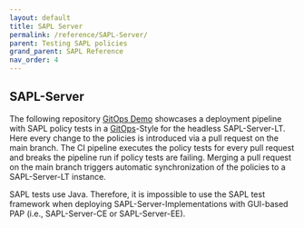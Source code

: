 ```yaml
---
layout: default
title: SAPL Server
permalink: /reference/SAPL-Server/
parent: Testing SAPL policies
grand_parent: SAPL Reference
nav_order: 4
---
```


## SAPL-Server

The following repository [GitOps Demo](https://github.com/heutelbeck/sapl-server-lt-gitops-example) showcases a deployment pipeline with SAPL policy tests in a [GitOps](https://www.weave.works/blog/gitops-operations-by-pull-request)\-Style for the headless SAPL-Server-LT. Here every change to the policies is introduced via a pull request on the main branch. The CI pipeline executes the policy tests for every pull request and breaks the pipeline run if policy tests are failing. Merging a pull request on the main branch triggers automatic synchronization of the policies to a SAPL-Server-LT instance.

SAPL tests use Java. Therefore, it is impossible to use the SAPL test framework when deploying SAPL-Server-Implementations with GUI-based PAP (i.e., SAPL-Server-CE or SAPL-Server-EE).